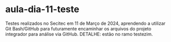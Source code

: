 # aula-dia-11-teste

Testes realizados no Secitec em 11 de Março de 2024, aprendendo a utilizar Git Bash/GitHub para futuramente encaminhar os arquivos do projeto integrador para análise via GitHub.
DETALHE: estão no ramo testezim.
